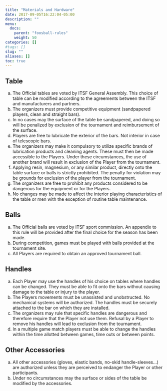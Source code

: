 ```yaml
---
title: "Materials and Hardware"
date: 2017-09-05T16:22:04-05:00
description: ""
menu:
  docs:
    parent: "foosball-rules"
    weight: 50
categories: []
#tags: []
slug: ""
aliases: []
toc: true
---
```


## Table

<ol type="a">
  <li>
    The Official tables are voted by ITSF General Assembly. This choice of table can be modified according to the agreements between the ITSF and manufacturers and partners.
  </li>
  <li>
    The organizers must provide competitive equipment (sandpapered players, clean and straight bars).
  </li>
  <li>
    In no cases may the surface of the table be sandpapered, and doing so will be penalized by exclusion of the tournament and reimbursement of the surface.
  </li>
  <li>
    Players are free to lubricate the exterior of the bars. Not interior in case of telescopic bars.
  </li>
  <li>
    The organizers may make it compulsory to utilize specific brands of lubrication products and cleaning agents. These must then be made accessible to the Players. Under these circumstances, the use of another brand will result in exclusion of the Player from the tournament.
  </li>
  <li>
    Applying resin, magnesium, or any similar product, directly onto the table surface or balls is strictly prohibited. The penalty for violation may be grounds for exclusion of the player from the tournament.
  </li>
  <li>
    The organizers are free to prohibit any products considered to be dangerous for the equipment or for the Players.
  </li>
  <li>
    No changes may be made to affect the interior playing characteristics of the table or men with the exception of routine table maintenance.
  </li>
</ol>

## Balls

<ol type="a">
  <li>
    The Official balls are voted by ITSF sport commission. An appendix to this rule will be provided after the final choice for the season has been made.
  </li>
  <li>
    During competition, games must be played with balls provided at the tournament site.
  </li>
  <li>
    All Players are required to obtain an approved tournament ball.
  </li>
</ol>

## Handles

<ol type="a">
  <li>
    Each Player may use the handles of his choice on tables where handles can be changed. They must be able to fit onto the bars without causing damage to the table or injury to the player.
  </li>
  <li>
    The Players movements must be unassisted and unobstructed. No mechanical systems will be authorized. The handles must be securely attached to the bar on which they are installed.
  </li>
  <li>
    The organizers may rule that specific handles are dangerous and therefore require that the Player not use them. Refusal by a Player to remove his handles will lead to exclusion from the tournament.
  </li>
  <li>
    In a multiple game match players must be able to change the handles within the time allotted between games, time outs or between points.
  </li>
</ol>

## Other Accessories

<ol type="a">
  <li>
    All other accessories (gloves, elastic bands, no-skid handle-sleeves...) are authorized unless they are perceived to endanger the Player or other participants.
  </li>
  <li>
    Under no circumstances may the surface or sides of the table be modified by the accessories.
  </li>
</ol>
